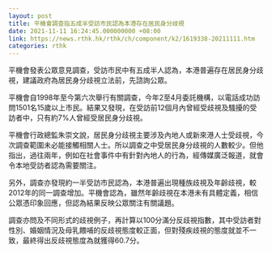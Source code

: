 ```yaml
---
layout: post
title: 平機會調查指五成半受訪市民認為本港存在居民身分歧視
date: 2021-11-11 16:24:45.000000000 +08:00
link: https://news.rthk.hk/rthk/ch/component/k2/1619338-20211111.htm
categories: rthk
---
```


平機會發表公眾意見調查，受訪市民中有五成半人認為，本港普遍存在居民身分歧視，建議政府為居民身分歧視立法前，先諮詢公眾。

平機會自1998年至今第六次舉行有關調查，今年2至4月委託機構，以電話成功訪問1501名15歲以上市民。結果又發現，在受訪前12個月內曾經受歧視及騷擾的受訪者中，只有約7%人曾經受居民身分歧視。

平機會行政總監朱崇文說，居民身分歧視主要涉及內地人或新來港人士受歧視，今次調查範圍未必能接觸相關人士。所以調查之中受居民身分歧視的人數較少。但他指出，過往兩年，例如在社會事件中有針對內地人的行為，經傳媒廣泛報道，就會令本地受訪者認為需要關注。

另外，調查亦發現約一半受訪市民認為，本港普遍出現種族歧視及年齡歧視，較2012年的同一調查增加。平機會認為，雖然年齡歧視在本港未有具體定義，相信公眾憑印象回應，但認為結果反映公眾關注有關議題。

調查亦問及不同形式的歧視例子，再計算以100分滿分反歧視指數，其中受訪者對性別、婚姻情況及母乳餵哺的反歧視態度較正面，但對殘疾歧視的態度就並不一致，最終得出反歧視態度為就獲得60.7分。
